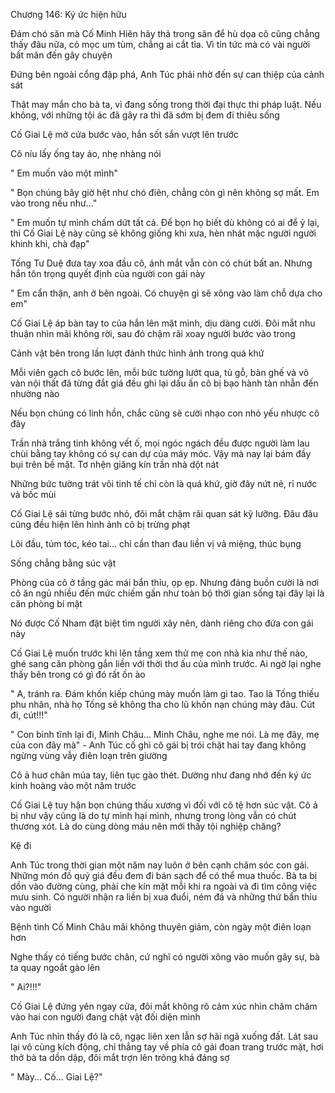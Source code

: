 




Chương 146: Ký ức hiện hữu

Đám chó săn mà Cố Minh Hiên hãy thả trong sân để hù dọa cô cũng chẳng thấy đâu nữa, cỏ mọc um tùm, chẳng ai cắt tỉa. Vì tin tức mà có vài người bất mãn đến gây chuyện

Đứng bên ngoài cổng đập phá, Anh Túc phải nhờ đến sự can thiệp của cảnh sát

Thật may mắn cho bà ta, vì đang sống trong thời đại thực thi pháp luật. Nếu không, với những tội ác đã gây ra thì đã sớm bị đem đi thiêu sống

Cố Giai Lệ mở cửa bước vào, hắn sốt sắn vượt lên trước

Cô níu lấy ống tay áo, nhẹ nhàng nói

" Em muốn vào một mình"

" Bọn chúng bây giờ hệt như chó điên, chẳng còn gì nên không sợ mất. Em vào trong nếu như..."


" Em muốn tự mình chấm dứt tất cả. Để bọn họ biết dù không có ai để ỷ lại, thì Cố Giai Lệ này cũng sẽ không giống khi xưa, hèn nhát mặc người người khinh khi, chà đạp"

Tống Tư Duệ đưa tay xoa đầu cô, ánh mắt vẫn còn có chút bất an. Nhưng hắn tôn trọng quyết định của người con gái này

" Em cẩn thận, anh ở bên ngoài. Có chuyện gì sẽ xông vào làm chỗ dựa cho em"

Cố Giai Lệ áp bàn tay to của hắn lên mặt mình, dịu dàng cười. Đôi mắt nhu thuận nhìn mãi không rời, sau đó chậm rãi xoay người bước vào trong



Cảnh vật bên trong lần lượt đánh thức hình ảnh trong quá khứ

Mỗi viên gạch cô bước lên, mỗi bức tường lướt qua, tủ gỗ, bàn ghế và vô vàn nội thất đã từng đắt giá đều ghi lại dấu ấn cô bị bạo hành tàn nhẫn đến nhường nào

Nếu bọn chúng có linh hồn, chắc cũng sẽ cười nhạo con nhỏ yếu nhược cô đây

Trần nhà trắng tinh không vết ố, mọi ngóc ngách đều được người làm lau chùi bằng tay không có sự can dự của máy móc. Vậy mà nay lại bám đầy bụi trên bề mặt. Tơ nhện giăng kín trần nhà dột nát

Những bức tường trát vôi tinh tế chỉ còn là quá khứ, giờ đây nứt nẻ, rỉ nước và bốc mùi

Cố Giai Lệ sải từng bước nhỏ, đôi mắt chậm rãi quan sát kỹ lưỡng. Đâu đâu cũng đều hiện lên hình ảnh cô bị trừng phạt


Lôi đầu, túm tóc, kéo tai... chỉ cần than đau liền vị vả miệng, thúc bụng

Sống chẳng bằng súc vật

Phòng của cô ở tầng gác mái bẩn thỉu, ọp ẹp. Nhưng đáng buồn cười là nơi cô ăn ngủ nhiều đến mức chiếm gần như toàn bộ thời gian sống tại đây lại là căn phòng bí mật

Nó được Cố Nham đặt biệt tìm người xây nên, dành riêng cho đứa con gái này

Cố Giai Lệ muốn trước khi lên tầng xem thử mẹ con nhà kia như thế nào, ghé sang căn phòng gắn liền với thời thơ ấu của mình trước. Ai ngờ lại nghe thấy bên trong có gì đó rất ồn ào

" A, tránh ra. Đám khốn kiếp chúng mày muốn làm gì tao. Tao là Tống thiếu phu nhân, nhà họ Tống sẽ không tha cho lũ khốn nạn chúng mày đâu. Cút đi, cút!!!"

" Con bình tĩnh lại đi, Minh Châu... Minh Châu, nghe me nói. Là mẹ đây, mẹ của con đây mà" - Anh Túc cố ghì cô gái bị trói chặt hai tay đang không ngừng vùng vẫy điên loạn trên giường

Cô ả huơ chân múa tay, liên tục gào thét. Dường như đang nhớ đến ký ức kinh hoàng vào một năm trước

Cố Giai Lệ tuy hận bọn chúng thấu xương vì đối với cô tệ hơn súc vật. Cô ả bị như vậy cũng là do tự mình hại mình, nhưng trong lòng vẫn có chút thương xót. Là do cùng dòng máu nên mới thấy tội nghiệp chăng?

Kệ đi

Anh Túc trong thời gian một năm nay luôn ở bên cạnh chăm sóc con gái. Những món đồ quý giá đều đem đi bán sạch để có thể mua thuốc. Bà ta bị dồn vào đường cùng, phải che kín mặt mỗi khi ra ngoài và đi tìm công việc mưu sinh. Có người nhận ra liền bị xua đuổi, ném đá và những thứ bẩn thỉu vào người

Bệnh tình Cố Minh Châu mãi không thuyên giảm, còn ngày một điên loạn hơn

Nghe thấy có tiếng bước chân, cứ nghĩ có người xông vào muốn gây sự, bà ta quay ngoắt gào lên

" Ai?!!!"

Cố Giai Lệ đứng yên ngay cửa, đôi mắt không rõ cảm xúc nhìn chăm chăm vào hai con người đang chật vật đối diện mình

Anh Túc nhìn thấy đó là cô, ngạc liên xen lẫn sợ hãi ngã xuống đất. Lát sau lại vô cùng kích động, chỉ thẳng tay về phía cô gái đoan trang trước mặt, hơi thở bà ta dồn dập, đôi mắt trợn lên trông khá đáng sợ

" Mày... Cố... Giai Lệ?"




